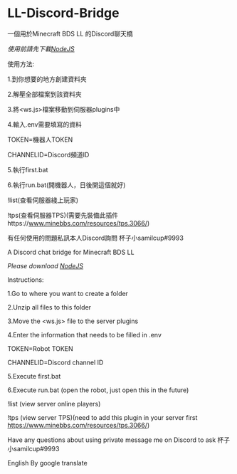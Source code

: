 # LL-Discord-Bridge
一個用於Minecraft BDS LL 的Discord聊天橋

_使用前請先下載[NodeJS](https://nodejs.org/en/ "NodeJS")_

使用方法:

1.到你想要的地方創建資料夾

2.解壓全部檔案到該資料夾

3.將<ws.js>檔案移動到伺服器plugins中

4.輸入.env需要填寫的資料

TOKEN=機器人TOKEN

CHANNELID=Discord頻道ID

5.執行first.bat

6.執行run.bat(開機器人，日後開這個就好)

!list(查看伺服器綫上玩家)

!tps(查看伺服器TPS)(需要先裝備此插件https://www.minebbs.com/resources/tps.3066/)

有任何使用的問題私訊本人Discord詢問 杯子小samilcup#9993


A Discord chat bridge for Minecraft BDS LL

_Please download [NodeJS](https://nodejs.org/en/ "NodeJS")_

Instructions:

1.Go to where you want to create a folder

2.Unzip all files to this folder

3.Move the <ws.js> file to the server plugins

4.Enter the information that needs to be filled in .env

TOKEN=Robot TOKEN

CHANNELID=Discord channel ID

5.Execute first.bat

6.Execute run.bat (open the robot, just open this in the future)

!list (view server online players)

!tps (view server TPS)(need to add this plugin in your server first https://www.minebbs.com/resources/tps.3066/)

Have any questions about using private message me on Discord to ask 杯子小samilcup#9993

English By google translate
